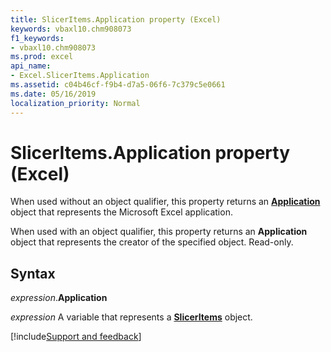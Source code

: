```yaml
---
title: SlicerItems.Application property (Excel)
keywords: vbaxl10.chm908073
f1_keywords:
- vbaxl10.chm908073
ms.prod: excel
api_name:
- Excel.SlicerItems.Application
ms.assetid: c04b46cf-f9b4-d7a5-06f6-7c379c5e0661
ms.date: 05/16/2019
localization_priority: Normal
---
```



# SlicerItems.Application property (Excel)

When used without an object qualifier, this property returns an **[Application](Excel.Application(object).md)** object that represents the Microsoft Excel application. 

When used with an object qualifier, this property returns an **Application** object that represents the creator of the specified object. Read-only.


## Syntax

_expression_.**Application**

_expression_ A variable that represents a **[SlicerItems](Excel.SlicerItems.md)** object.





[!include[Support and feedback](~/includes/feedback-boilerplate.md)]